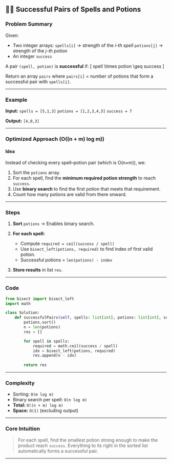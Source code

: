 ## 🧙‍♂️ Successful Pairs of Spells and Potions

### **Problem Summary**

Given:

* Two integer arrays:
  `spells[i]` → strength of the *i-th spell*
  `potions[j]` → strength of the *j-th potion*
* An integer `success`

A pair `(spell, potion)` is **successful** if:
[
spell \times potion \geq success
]

Return an array `pairs` where `pairs[i]` = number of potions that form a successful pair with `spells[i]`.

---

### **Example**

**Input:**
`spells = [5,1,3]`
`potions = [1,2,3,4,5]`
`success = 7`

**Output:**
`[4,0,3]`

---

### **Optimized Approach (O((n + m) log m))**

#### **Idea**

Instead of checking every spell–potion pair (which is O(n×m)),
we:

1. Sort the `potions` array.
2. For each spell, find the **minimum required potion strength** to reach `success`.
3. Use **binary search** to find the first potion that meets that requirement.
4. Count how many potions are valid from there onward.

---

### **Steps**

1. **Sort** `potions`
   → Enables binary search.
2. **For each spell:**

   * Compute `required = ceil(success / spell)`
   * Use `bisect_left(potions, required)` to find index of first valid potion.
   * Successful potions = `len(potions) - index`
3. **Store results** in list `res`.

---

### **Code**

```python
from bisect import bisect_left
import math

class Solution:
    def successfulPairs(self, spells: list[int], potions: list[int], success: int) -> list[int]:
        potions.sort()
        n = len(potions)
        res = []

        for spell in spells:
            required = math.ceil(success / spell)
            idx = bisect_left(potions, required)
            res.append(n - idx)
        
        return res
```

---

### **Complexity**

* Sorting: `O(m log m)`
* Binary search per spell: `O(n log m)`
* **Total:** `O((n + m) log m)`
* **Space:** `O(1)` (excluding output)

---

### **Core Intuition**

> For each spell, find the smallest potion strong enough to make the product reach `success`.
> Everything to its right in the sorted list automatically forms a successful pair.

---
